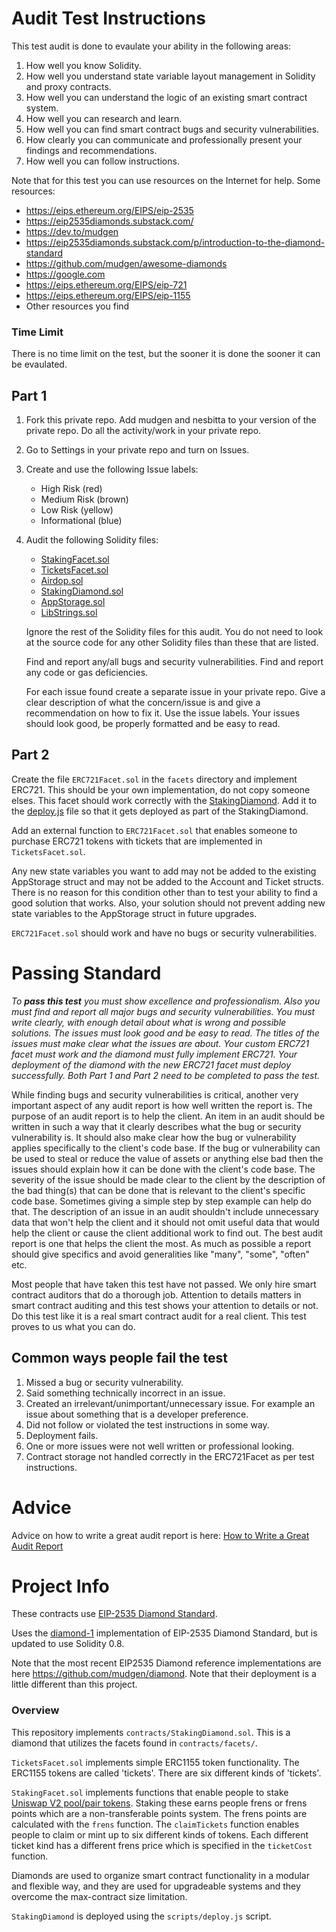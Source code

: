 # Audit Test Instructions

This test audit is done to evaulate your ability in the following areas: 

1. How well you know Solidity.
2. How well you understand state variable layout management in Solidity and proxy contracts.
3. How well you can understand the logic of an existing smart contract system.
4. How well you can research and learn.
5. How well you can find smart contract bugs and security vulnerabilities.
6. How clearly you can communicate and professionally present your findings and recommendations.
7. How well you can follow instructions.

Note that for this test you can use resources on the Internet for help.
Some resources: 
* https://eips.ethereum.org/EIPS/eip-2535
* https://eip2535diamonds.substack.com/
* https://dev.to/mudgen
* https://eip2535diamonds.substack.com/p/introduction-to-the-diamond-standard
* https://github.com/mudgen/awesome-diamonds
* https://google.com
* https://eips.ethereum.org/EIPS/eip-721
* https://eips.ethereum.org/EIPS/eip-1155
* Other resources you find

### Time Limit

There is no time limit on the test, but the sooner it is done the sooner it can be evaulated.

## Part 1
1. Fork this private repo. Add mudgen and nesbitta to your version of the private repo. Do all the activity/work in your private repo.
1. Go to Settings in your private repo and turn on Issues.
1. Create and use the following Issue labels:
    * High Risk (red)
    * Medium Risk (brown)
    * Low Risk (yellow)
    * Informational (blue)    

1. Audit the following Solidity files:
    * [StakingFacet.sol](contracts/facets/StakingFacet.sol)
    * [TicketsFacet.sol](contracts/facets/TicketsFacet.sol)
    * [Airdop.sol](contracts/Airdop.sol)
    * [StakingDiamond.sol](contracts/StakingDiamond.sol)
    * [AppStorage.sol](contracts/libraries/AppStorage.sol)
    * [LibStrings.sol](contracts/libraries/LibStrings.sol)

    Ignore the rest of the Solidity files for this audit. You do not need to look at the source code for any other Solidity files than these that are listed.
    
    Find and report any/all bugs and security vulnerabilities. Find and report any code or gas deficiencies.
    
    For each issue found create a separate issue in your private repo. Give a clear description of what the concern/issue is and give a recommendation on how to fix it. Use the issue labels. Your issues should look good, be properly formatted and be easy to read. 
    
## Part 2

Create the file `ERC721Facet.sol` in the `facets` directory and implement ERC721. This should be your own implementation, do not copy someone elses. This facet should work correctly with the [StakingDiamond](contracts/StakingDiamond.sol). Add it to the [deploy.js](scripts/deploy.js) file so that it gets deployed as part of the StakingDiamond.

Add an external function to `ERC721Facet.sol` that enables someone to purchase ERC721 tokens with tickets that are implemented in `TicketsFacet.sol`.

Any new state variables you want to add may not be added to the existing AppStorage struct and may not be added to the Account and Ticket structs. There is no reason for this condition other than to test your ability to find a good solution that works. Also, your solution should not prevent adding new state variables to the AppStorage struct in future upgrades.

`ERC721Facet.sol` should work and have no bugs or security vulnerabilities. 

# Passing Standard

*To **pass this test** you must show excellence and professionalism. Also you must find and report all major bugs and security vulnerabilities. You must write clearly, with enough detail about what is wrong and possible solutions. The issues must look good and be easy to read. The titles of the issues must make clear what the issues are about. Your custom ERC721 facet must work and the diamond must fully implement ERC721. Your deployment of the diamond with the new ERC721 facet must deploy successfully. Both Part 1 and Part 2 need to be completed to pass the test.*

While finding bugs and security vulnerabilities is critical, another very important aspect of any audit report is how well written the report is. The purpose of an audit report is to help the client. An item in an audit should be written in such a way that it clearly describes what the bug or security vulnerability is. It should also make clear how the bug or vulnerability applies specifically to the client's code base. If the bug or vulnerability can be used to steal or reduce the value of assets or anything else bad then the issues should explain how it can be done with the client's code base. The severity of the issue should be made clear to the client by the description of the bad thing(s) that can be done that is relevant to the client's specific code base. Sometimes giving a simple step by step example can help do that. The description of an issue in an audit shouldn't include unnecessary data that won't help the client and it should not omit useful data that would help the client or cause the client additional work to find out. The best audit report is one that helps the client the most. As much as possible a report should give specifics and avoid generalities like "many", "some", "often" etc.

Most people that have taken this test have not passed. We only hire smart contract auditors that do a thorough job. Attention to details matters in smart contract auditing and this test shows your attention to details or not. Do this test like it is a real smart contract audit for a real client. This test proves to us what you can do.

## Common ways people fail the test
1. Missed a bug or security vulnerability.
2. Said something technically incorrect in an issue.
3. Created an irrelevant/unimportant/unnecessary issue. For example an issue about something that is a developer preference.
4. Did not follow or violated the test instructions in some way.
5. Deployment fails.
6. One or more issues were not well written or professional looking.
7. Contract storage not handled correctly in the ERC721Facet as per test instructions.

# Advice

Advice on how to write a great audit report is here: [How to Write a Great Audit Report](https://perfectabstractions.slab.com/public/posts/how-to-write-a-great-audit-report-2oj0sxv3)

# Project Info

These contracts use [EIP-2535 Diamond Standard](https://eips.ethereum.org/EIPS/eip-2535).

Uses the [diamond-1](https://github.com/mudgen/diamond-1) implementation of EIP-2535 Diamond Standard, but is updated to use Solidity 0.8.

Note that the most recent EIP2535 Diamond reference implementations are here https://github.com/mudgen/diamond.  Note that their deployment is a little different than this project.

### Overview

This repository implements `contracts/StakingDiamond.sol`. This is a diamond that utilizes the facets found in `contracts/facets/`.

`TicketsFacet.sol` implements simple ERC1155 token functionality. The ERC1155 tokens are called 'tickets'. There are six different kinds of 'tickets'.

 `StakingFacet.sol` implements functions that enable people to stake [Uniswap V2 pool/pair tokens](https://docs.uniswap.org/protocol/V2/reference/smart-contracts/pair-erc-20). Staking these earns people frens or frens points which are a non-transferable points system. The frens points are calculated with the `frens` function. The `claimTickets` function enables people to claim or mint up to six different kinds of tokens.  Each different ticket kind has a different frens price which is specified in the `ticketCost` function.
 
 Diamonds are used to organize smart contract functionality in a modular and flexible way, and they are used for upgradeable systems and they overcome the max-contract size limitation. 

`StakingDiamond` is deployed using the `scripts/deploy.js` script.



